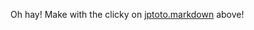 Oh hay! Make with the clicky on [jptoto.markdown](https://github.com/jptoto/Resume/blob/master/README.markdown) above!
